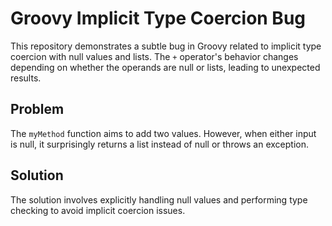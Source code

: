# Groovy Implicit Type Coercion Bug

This repository demonstrates a subtle bug in Groovy related to implicit type coercion with null values and lists. The `+` operator's behavior changes depending on whether the operands are null or lists, leading to unexpected results.

## Problem

The `myMethod` function aims to add two values.  However, when either input is null,  it surprisingly returns a list instead of null or throws an exception.

## Solution

The solution involves explicitly handling null values and performing type checking to avoid implicit coercion issues.